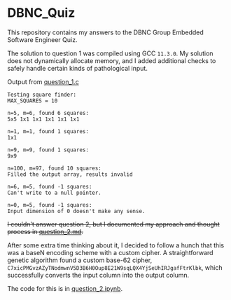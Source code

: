 # DBNC_Quiz

This repository contains my answers to the DBNC Group Embedded Software Engineer Quiz.

The solution to question 1 was compiled using GCC `11.3.0`. My solution does not dynamically allocate memory, and I added additional checks to safely handle certain kinds of pathological input.

Output from [question_1.c](question_1.c)
```
Testing square finder:
MAX_SQUARES = 10

n=5, m=6, found 6 squares:
5x5 1x1 1x1 1x1 1x1 1x1 

n=1, m=1, found 1 squares:
1x1 

n=9, m=9, found 1 squares:
9x9 

n=100, m=97, found 10 squares:
Filled the output array, results invalid

n=6, m=5, found -1 squares:
Can't write to a null pointer.

n=0, m=5, found -1 squares:
Input dimension of 0 doesn't make any sense.
```

~~I couldn't answer question 2, but I documented my approach and thought process in [question_2.md](question_2.md).~~

After some extra time thinking about it, I decided to follow a hunch that this was a baseN encoding scheme with a custom cipher. A straightforward genetic algorithm found a custom base-62 cipher, `C7xicPMGvzAZyTNodmwnV5D3B6H0Oup8E21W9sqLQX4YjSeUhIRJgafFtrKlbk`, which successfully converts the input column into the output column.

The code for this is in [question_2.ipynb](question_2.ipynb).
